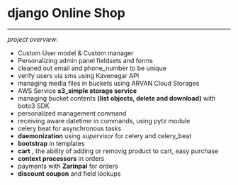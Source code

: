 # django Online Shop
------

_project overview_:

+ Custom User model & Custom manager
+ Personalizing admin panel fieldsets and forms
+ cleaned out email and phone_number to be unique
+ verify users via sms using Kavenegar API
+ managing media files in buckets using ARVAN Cloud Storages
+ AWS Service __s3_simple storage service__
+ managing bucket contents __(list objects, delete and download)__ with boto3 SDK
+ personalized management command
+ receiving aware datetime in commands, using pytz module
+ celery beat for asynchronous tasks
+ __daemonization__ using _supervisor_ for celery and celery_beat
+ __bootstrap__ in templates
+ __cart__ , the ability of adding or removig product to cart, easy purchase
+ __context processors__ in orders
+ payments with __Zarinpal__ for orders
+ __discount coupon__ and field lookups




